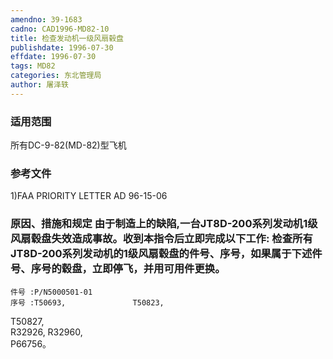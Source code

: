 ```yaml
---
amendno: 39-1683
cadno: CAD1996-MD82-10
title: 检查发动机一级风扇毂盘
publishdate: 1996-07-30
effdate: 1996-07-30
tags: MD82
categories: 东北管理局
author: 屠泽轶
---
```


### 适用范围 
所有DC-9-82(MD-82)型飞机

<!--more-->
### 参考文件
1)FAA PRIORITY LETTER AD 96-15-06 

### 原因、措施和规定 由于制造上的缺陷,一台JT8D-200系列发动机1级风扇毂盘失效造成事故。收到本指令后立即完成以下工作:     检查所有JT8D-200系列发动机的1级风扇毂盘的件号、序号，如果属于下述件号、序号的毂盘，立即停飞，并用可用件更换。 
    件号 :P/N5000501-01  
    序号 :T50693,               T50823,  
T50827,  
R32926,  R32960,  
P66756。 

